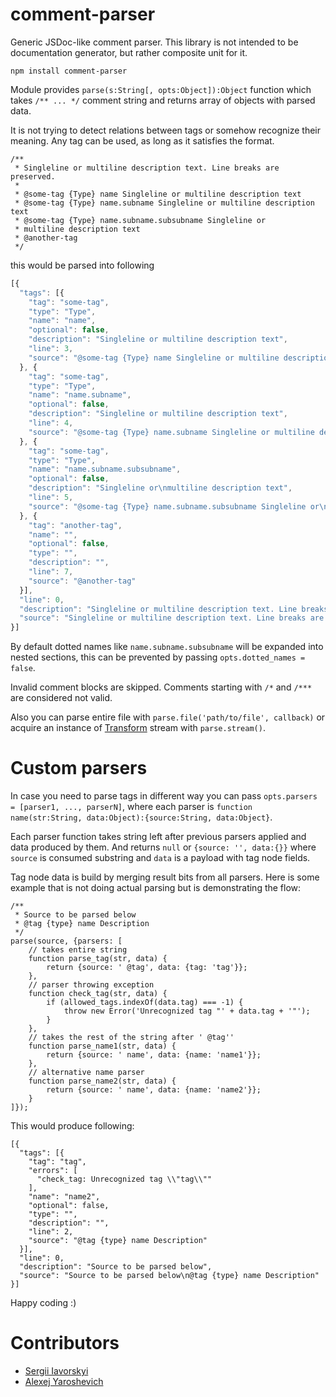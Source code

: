 comment-parser
==============

Generic JSDoc-like comment parser. This library is not intended to be documentation generator, but rather composite unit for it.

`npm install comment-parser`

Module provides `parse(s:String[, opts:Object]):Object` function which takes `/** ... */` comment string and returns array  of objects with parsed data.

It is not trying to detect relations between tags or somehow recognize their meaning. Any tag can be used, as long as it satisfies the format.

```
/**
 * Singleline or multiline description text. Line breaks are preserved.
 *
 * @some-tag {Type} name Singleline or multiline description text
 * @some-tag {Type} name.subname Singleline or multiline description text
 * @some-tag {Type} name.subname.subsubname Singleline or
 * multiline description text
 * @another-tag
 */
```

this would be parsed into following

```javascript
[{
  "tags": [{
    "tag": "some-tag",
    "type": "Type",
    "name": "name",
    "optional": false,
    "description": "Singleline or multiline description text",
    "line": 3,
    "source": "@some-tag {Type} name Singleline or multiline description text"
  }, {
    "tag": "some-tag",
    "type": "Type",
    "name": "name.subname",
    "optional": false,
    "description": "Singleline or multiline description text",
    "line": 4,
    "source": "@some-tag {Type} name.subname Singleline or multiline description text"
  }, {
    "tag": "some-tag",
    "type": "Type",
    "name": "name.subname.subsubname",
    "optional": false,
    "description": "Singleline or\nmultiline description text",
    "line": 5,
    "source": "@some-tag {Type} name.subname.subsubname Singleline or\nmultiline description text"
  }, {
    "tag": "another-tag",
    "name": "",
    "optional": false,
    "type": "",
    "description": "",
    "line": 7,
    "source": "@another-tag"
  }],
  "line": 0,
  "description": "Singleline or multiline description text. Line breaks are preserved.",
  "source": "Singleline or multiline description text. Line breaks are preserved.\n\n@some-tag {Type} name Singleline or multiline description text\n@some-tag {Type} name.subname Singleline or multiline description text\n@some-tag {Type} name.subname.subsubname Singleline or\nmultiline description text\n@another-tag"
}]
```

By default dotted names like `name.subname.subsubname` will be expanded into nested sections, this can be prevented by passing `opts.dotted_names = false`.

Invalid comment blocks are skipped. Comments starting with `/*` and `/***` are considered not valid.

Also you can parse entire file with `parse.file('path/to/file', callback)` or acquire an instance of [Transform](http://nodejs.org/api/stream.html#stream_class_stream_transform) stream with `parse.stream()`.

Custom parsers
==============

In case you need to parse tags in different way you can pass `opts.parsers = [parser1, ..., parserN]`, where each parser is `function name(str:String, data:Object):{source:String, data:Object}`.
	
Each parser function takes string left after previous parsers applied and data produced by them. And returns `null` or `{source: '', data:{}}` where `source` is consumed substring and `data` is a payload with tag node fields.

Tag node data is build by merging result bits from all parsers. Here is some example that is not doing actual parsing but is demonstrating the flow:

```
/**
 * Source to be parsed below
 * @tag {type} name Description
 */
parse(source, {parsers: [
	// takes entire string
	function parse_tag(str, data) { 
		return {source: ' @tag', data: {tag: 'tag'}}; 
	}, 
	// parser throwing exception
	function check_tag(str, data) {
		if (allowed_tags.indexOf(data.tag) === -1) { 
			throw new Error('Unrecognized tag "' + data.tag + '"');
		}			
	},
	// takes the rest of the string after ' @tag''
	function parse_name1(str, data) { 
		return {source: ' name', data: {name: 'name1'}}; 
	},
	// alternative name parser
	function parse_name2(str, data) { 
		return {source: ' name', data: {name: 'name2'}}; 
	}	
]});
```

This would produce following:

```
[{
  "tags": [{
    "tag": "tag",
    "errors": [
      "check_tag: Unrecognized tag \\"tag\\""
    ],
    "name": "name2",
    "optional": false,
    "type": "",
    "description": "",
    "line": 2,
    "source": "@tag {type} name Description"
  }],
  "line": 0,
  "description": "Source to be parsed below",
  "source": "Source to be parsed below\n@tag {type} name Description"
}]
```

Happy coding :)


Contributors
============

- [Sergii Iavorskyi](https://github.com/yavorskiy)
- [Alexej Yaroshevich](https://github.com/zxqfox)